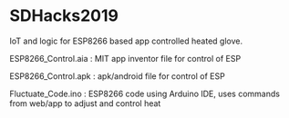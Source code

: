 # SDHacks2019
IoT and logic for ESP8266 based app controlled heated glove.

ESP8266_Control.aia : MIT app inventor file for control of ESP

ESP8266_Control.apk : apk/android file for control of ESP

Fluctuate_Code.ino : ESP8266 code using Arduino IDE, uses commands from web/app to adjust and control heat
